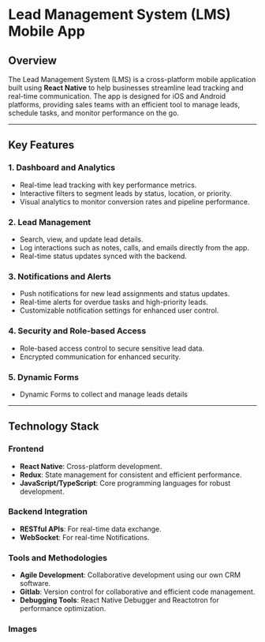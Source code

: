 # Lead Management System (LMS) Mobile App

## Overview

The Lead Management System (LMS) is a cross-platform mobile application built using **React Native** to help businesses streamline lead tracking and real-time communication. The app is designed for iOS and Android platforms, providing sales teams with an efficient tool to manage leads, schedule tasks, and monitor performance on the go.

---

## Key Features

### 1. Dashboard and Analytics

- Real-time lead tracking with key performance metrics.
- Interactive filters to segment leads by status, location, or priority.
- Visual analytics to monitor conversion rates and pipeline performance.

### 2. Lead Management

- Search, view, and update lead details.
- Log interactions such as notes, calls, and emails directly from the app.
- Real-time status updates synced with the backend.

### 3. Notifications and Alerts

- Push notifications for new lead assignments and status updates.
- Real-time alerts for overdue tasks and high-priority leads.
- Customizable notification settings for enhanced user control.

### 4. Security and Role-based Access

- Role-based access control to secure sensitive lead data.
- Encrypted communication for enhanced security.

### 5. Dynamic Forms

- Dynamic Forms to collect and manage leads details

---

## Technology Stack

### Frontend

- **React Native**: Cross-platform development.
- **Redux**: State management for consistent and efficient performance.
- **JavaScript/TypeScript**: Core programming languages for robust development.

### Backend Integration

- **RESTful APIs**: For real-time data exchange.
- **WebSocket**: For real-time Notifications.

### Tools and Methodologies

- **Agile Development**: Collaborative development using our own CRM software.
- **Gitlab**: Version control for collaborative and efficient code management.
- **Debugging Tools**: React Native Debugger and Reactotron for performance optimization.

### Images

